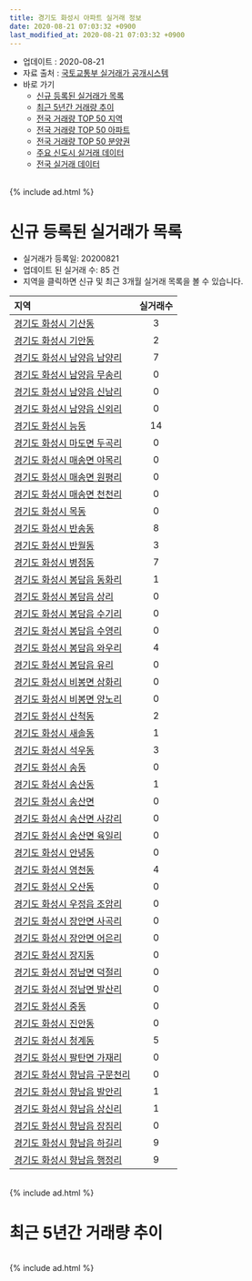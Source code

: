```yaml
---
title: 경기도 화성시 아파트 실거래 정보
date: 2020-08-21 07:03:32 +0900
last_modified_at: 2020-08-21 07:03:32 +0900
---
```


* 업데이트 : 2020-08-21
* 자료 출처 : [국토교통부 실거래가 공개시스템](http://rt.molit.go.kr)
* 바로 가기
    * [신규 등록된 실거래가 목록](#신규-등록된-실거래가-목록)
    * [최근 5년간 거래량 추이](#최근-5년간-거래량-추이)
    * [전국 거래량 TOP 50 지역](https://inasie.github.io/apt-trade-info/최근-3개월-전국에서-가장-거래가-많이-발생한-지역)
    * [전국 거래량 TOP 50 아파트](https://inasie.github.io/apt-trade-info/최근-3개월-전국에서-가장-거래가-많이-발생한-아파트)
    * [전국 거래량 TOP 50 분양권](https://inasie.github.io/apt-trade-info/최근-3개월-전국에서-가장-거래가-많이-발생한-분양권)
    * [주요 신도시 실거래 데이터](https://inasie.github.io/apt-trade-info/주요-신도시)
    * [전국 실거래 데이터](https://inasie.github.io/apt-trade-info/전국)

<br>
{% include ad.html %}
<br>

# 신규 등록된 실거래가 목록
* 실거래가 등록일: 20200821
* 업데이트 된 실거래 수: 85 건
* 지역을 클릭하면 신규 및 최근 3개월 실거래 목록을 볼 수 있습니다.


|지역|실거래수|
|:---|:---:|
|[경기도 화성시 기산동](https://inasie.github.io/apt-trade-info/경기도-화성시-기산동)|3|
|[경기도 화성시 기안동](https://inasie.github.io/apt-trade-info/경기도-화성시-기안동)|2|
|[경기도 화성시 남양읍 남양리](https://inasie.github.io/apt-trade-info/경기도-화성시-남양읍-남양리)|7|
|[경기도 화성시 남양읍 무송리](https://inasie.github.io/apt-trade-info/경기도-화성시-남양읍-무송리)|0|
|[경기도 화성시 남양읍 신남리](https://inasie.github.io/apt-trade-info/경기도-화성시-남양읍-신남리)|0|
|[경기도 화성시 남양읍 신외리](https://inasie.github.io/apt-trade-info/경기도-화성시-남양읍-신외리)|0|
|[경기도 화성시 능동](https://inasie.github.io/apt-trade-info/경기도-화성시-능동)|14|
|[경기도 화성시 마도면 두곡리](https://inasie.github.io/apt-trade-info/경기도-화성시-마도면-두곡리)|0|
|[경기도 화성시 매송면 야목리](https://inasie.github.io/apt-trade-info/경기도-화성시-매송면-야목리)|0|
|[경기도 화성시 매송면 원평리](https://inasie.github.io/apt-trade-info/경기도-화성시-매송면-원평리)|0|
|[경기도 화성시 매송면 천천리](https://inasie.github.io/apt-trade-info/경기도-화성시-매송면-천천리)|0|
|[경기도 화성시 목동](https://inasie.github.io/apt-trade-info/경기도-화성시-목동)|0|
|[경기도 화성시 반송동](https://inasie.github.io/apt-trade-info/경기도-화성시-반송동)|8|
|[경기도 화성시 반월동](https://inasie.github.io/apt-trade-info/경기도-화성시-반월동)|3|
|[경기도 화성시 병점동](https://inasie.github.io/apt-trade-info/경기도-화성시-병점동)|7|
|[경기도 화성시 봉담읍 동화리](https://inasie.github.io/apt-trade-info/경기도-화성시-봉담읍-동화리)|1|
|[경기도 화성시 봉담읍 상리](https://inasie.github.io/apt-trade-info/경기도-화성시-봉담읍-상리)|0|
|[경기도 화성시 봉담읍 수기리](https://inasie.github.io/apt-trade-info/경기도-화성시-봉담읍-수기리)|0|
|[경기도 화성시 봉담읍 수영리](https://inasie.github.io/apt-trade-info/경기도-화성시-봉담읍-수영리)|0|
|[경기도 화성시 봉담읍 와우리](https://inasie.github.io/apt-trade-info/경기도-화성시-봉담읍-와우리)|4|
|[경기도 화성시 봉담읍 유리](https://inasie.github.io/apt-trade-info/경기도-화성시-봉담읍-유리)|0|
|[경기도 화성시 비봉면 삼화리](https://inasie.github.io/apt-trade-info/경기도-화성시-비봉면-삼화리)|0|
|[경기도 화성시 비봉면 양노리](https://inasie.github.io/apt-trade-info/경기도-화성시-비봉면-양노리)|0|
|[경기도 화성시 산척동](https://inasie.github.io/apt-trade-info/경기도-화성시-산척동)|2|
|[경기도 화성시 새솔동](https://inasie.github.io/apt-trade-info/경기도-화성시-새솔동)|1|
|[경기도 화성시 석우동](https://inasie.github.io/apt-trade-info/경기도-화성시-석우동)|3|
|[경기도 화성시 송동](https://inasie.github.io/apt-trade-info/경기도-화성시-송동)|0|
|[경기도 화성시 송산동](https://inasie.github.io/apt-trade-info/경기도-화성시-송산동)|1|
|[경기도 화성시 송산면](https://inasie.github.io/apt-trade-info/경기도-화성시-송산면)|0|
|[경기도 화성시 송산면 사강리](https://inasie.github.io/apt-trade-info/경기도-화성시-송산면-사강리)|0|
|[경기도 화성시 송산면 육일리](https://inasie.github.io/apt-trade-info/경기도-화성시-송산면-육일리)|0|
|[경기도 화성시 안녕동](https://inasie.github.io/apt-trade-info/경기도-화성시-안녕동)|0|
|[경기도 화성시 영천동](https://inasie.github.io/apt-trade-info/경기도-화성시-영천동)|4|
|[경기도 화성시 오산동](https://inasie.github.io/apt-trade-info/경기도-화성시-오산동)|0|
|[경기도 화성시 우정읍 조암리](https://inasie.github.io/apt-trade-info/경기도-화성시-우정읍-조암리)|0|
|[경기도 화성시 장안면 사곡리](https://inasie.github.io/apt-trade-info/경기도-화성시-장안면-사곡리)|0|
|[경기도 화성시 장안면 어은리](https://inasie.github.io/apt-trade-info/경기도-화성시-장안면-어은리)|0|
|[경기도 화성시 장지동](https://inasie.github.io/apt-trade-info/경기도-화성시-장지동)|0|
|[경기도 화성시 정남면 덕절리](https://inasie.github.io/apt-trade-info/경기도-화성시-정남면-덕절리)|0|
|[경기도 화성시 정남면 발산리](https://inasie.github.io/apt-trade-info/경기도-화성시-정남면-발산리)|0|
|[경기도 화성시 중동](https://inasie.github.io/apt-trade-info/경기도-화성시-중동)|0|
|[경기도 화성시 진안동](https://inasie.github.io/apt-trade-info/경기도-화성시-진안동)|0|
|[경기도 화성시 청계동](https://inasie.github.io/apt-trade-info/경기도-화성시-청계동)|5|
|[경기도 화성시 팔탄면 가재리](https://inasie.github.io/apt-trade-info/경기도-화성시-팔탄면-가재리)|0|
|[경기도 화성시 향남읍 구문천리](https://inasie.github.io/apt-trade-info/경기도-화성시-향남읍-구문천리)|0|
|[경기도 화성시 향남읍 발안리](https://inasie.github.io/apt-trade-info/경기도-화성시-향남읍-발안리)|1|
|[경기도 화성시 향남읍 상신리](https://inasie.github.io/apt-trade-info/경기도-화성시-향남읍-상신리)|1|
|[경기도 화성시 향남읍 장짐리](https://inasie.github.io/apt-trade-info/경기도-화성시-향남읍-장짐리)|0|
|[경기도 화성시 향남읍 하길리](https://inasie.github.io/apt-trade-info/경기도-화성시-향남읍-하길리)|9|
|[경기도 화성시 향남읍 행정리](https://inasie.github.io/apt-trade-info/경기도-화성시-향남읍-행정리)|9|


<br>
{% include ad.html %}
<br>

# 최근 5년간 거래량 추이


<div style="width:100%;">
    <canvas id="deal_progress" height="200"></canvas>
</div>

<script>
new Chart(document.getElementById("deal_progress"), {
    type: 'line',
    data: {
        labels: ['201508','201509','201510','201511','201512','201601','201602','201603','201604','201605','201606','201607','201608','201609','201610','201611','201612','201701','201702','201703','201704','201705','201706','201707','201708','201709','201710','201711','201712','201801','201802','201803','201804','201805','201806','201807','201808','201809','201810','201811','201812','201901','201902','201903','201904','201905','201906','201907','201908','201909','201910','201911','201912','202001','202002','202003','202004','202005','202006','202007','202008'],
        datasets: [{
            label: '매매',
            pointRadius: 1,
            data: [858, 812, 1025, 726, 529, 512, 473, 731, 748, 790, 948, 967, 940, 1030, 1224, 782, 616, 404, 498, 622, 591, 673, 743, 704, 530, 615, 461, 530, 481, 1513, 1909, 2166, 1170, 1166, 1341, 1134, 1853, 1891, 1164, 725, 649, 734, 629, 818, 693, 1124, 850, 975, 930, 981, 1405, 1747, 2239, 2456, 2940, 1169, 953, 1240, 2455, 1555, 296],
            borderColor: "rgba(255, 201, 14, 1)",
            backgroundColor: "rgba(255, 201, 14, 0.5)",
            fill: false,
            lineTension: 0
        },{
            label: '전월세',
            pointRadius: 1,
            data: [763, 631, 972, 792, 956, 1037, 841, 854, 722, 717, 754, 805, 785, 786, 888, 771, 1027, 895, 1209, 1065, 975, 897, 916, 987, 945, 980, 807, 893, 1111, 1198, 1034, 1159, 1013, 1050, 925, 863, 1012, 942, 1162, 865, 956, 1079, 978, 971, 869, 808, 945, 1130, 1329, 1360, 1394, 1268, 1363, 1523, 1874, 1273, 1174, 1147, 1125, 972, 543],
            borderColor: "rgba(0, 141, 185, 1)",
            backgroundColor: "rgba(0, 141, 185, 0.5)",
            fill: false,
            lineTension: 0
        }
        ]
    },
    options: {
        responsive: true,
        title: {
            display: false
        },
        tooltips: {
            mode: 'index',
            intersect: false
        },
        hover: {
            mode: 'nearest',
            intersect: true
        },
        scales: {
            xAxes: [{
                display: true,
                scaleLabel: {
                    display: true,
                    labelString: '년/월'
                }
            }],
            yAxes: [{
                display: true,
                ticks: {
                    suggestedMin: 0,
                },
                scaleLabel: {
                    display: true,
                    labelString: '실거래 수'
                }
            }]
        }
    }
});

</script>


<br>
{% include ad.html %}
<br>

